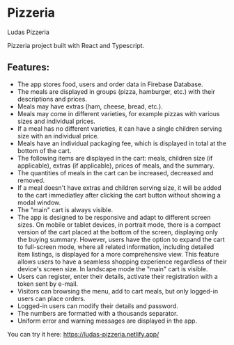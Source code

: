 # Pizzeria

Ludas Pizzeria

Pizzeria project built with React and Typescript.

## Features:

-   The app stores food, users and order data in Firebase Database.
-   The meals are displayed in groups (pizza, hamburger, etc.) with their descriptions and prices.
-   Meals may have extras (ham, cheese, bread, etc.).
-   Meals may come in different varieties, for example pizzas with various sizes and individual prices.
-   If a meal has no different varieties, it can have a single children serving size with an individual price.
-   Meals have an individual packaging fee, which is displayed in total at the bottom of the cart.
-   The following items are displayed in the cart: meals, children size (if applicable), extras (if applicable), prices of meals, and the summary.
-   The quantities of meals in the cart can be increased, decreased and removed.
-   If a meal doesn't have extras and children serving size, it will be added to the cart immediatley after clicking the cart button without showing a modal window.
-   The "main" cart is always visible.
-   The app is designed to be responsive and adapt to different screen sizes. On mobile or tablet devices, in portrait mode, there is a compact version of the cart placed at the bottom of the screen, displaying only the buying summary. However, users have the option to expand the cart to full-screen mode, where all related information, including detailed item listings, is displayed for a more comprehensive view. This feature allows users to have a seamless shopping experience regardless of their device's screen size. In landscape mode the "main" cart is visible.
-   Users can register, enter their details, activate their registration with a token sent by e-mail.
-   Visitors can browsing the menu, add to cart meals, but only logged-in users can place orders.
-   Logged-in users can modify their details and password.
-   The numbers are formatted with a thousands separator.
-   Uniform error and warning messages are displayed in the app.

You can try it here: https://ludas-pizzeria.netlify.app/
